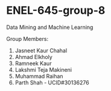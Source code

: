 # ENEL-645-group-8
Data Mining and Machine Learning

Group Members:
1. Jasneet Kaur Chahal
2. Ahmad Elkholy
3. Ramneek Kaur
4. Lakshmi Teja Makineni
5. Muhammad Raihan
6. Parth Shah - UCID#30136276
